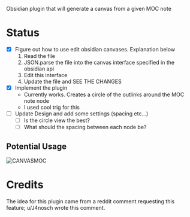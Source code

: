 Obsidian plugin that will generate a canvas from a given MOC note



# Status

- [x] Figure out how to use edit obsidian canvases. Explanation below
  1. Read the file
  2. JSON.parse the file into the canvas interface specified in the obsidian api
  3. Edit this interface
  4. Update the file and SEE THE CHANGES
- [x] Implement the plugin
  - Currently works. Creates a circle of the outlinks around the MOC note node
  - I used cool trig for this
- [ ] Update Design and add some settings (spacing etc...)
  - [ ] Is the circle view the best?
  - [ ] What should the spacing between each node be?
## Potential Usage
![CANVASMOC](https://user-images.githubusercontent.com/88951499/209263622-b7f58d3d-d931-4a9a-b9c0-d30c3aae64de.gif)

# Credits
The idea for this plugin came from a reddit comment requesting this feature; u/J4nosch wrote this comment. 
